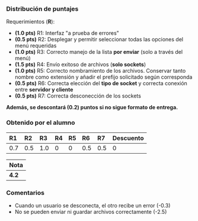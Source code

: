 ﻿### Distribución de puntajes

Requerimientos (**R**):

* **(1.0 pts)** R1: Interfaz "a prueba de errores"
* **(0.5 pts)** R2: Desplegar y permitir seleccionar todas las opciones del menú requeridas
* **(1.0 pts)** R3: Correcto manejo de la lista **por enviar** (solo a través del menú)
* **(1.5 pts)** R4: Envío exitoso de archivos (**solo sockets**)
* **(1.0 pts)** R5: Correcto nombramiento de los archivos. Conservar tanto nombre como extensión y añadir el prefijo solicitado según corresponda
* **(0.5 pts)** R6: Correcta elección del **tipo de socket** y correcta conexión entre **servidor y cliente**
* **(0.5 pts)** R7: Correcta desconección de los sockets

**Además, se descontará (0.2) puntos si no sigue formato de entrega.**

### Obtenido por el alumno
| R1 | R2 | R3 | R4 | R5 | R6 | R7 | Descuento |
|:---|:---|:---|:---|:---|:---|:---|:----------|
| 0.7 | 0.5 | 1.0 | 0 | 0 | 0.5 | 0.5 | 0 |

| Nota |
|:-----|
| **4.2** |

### Comentarios

* Cuando un usuario se desconecta, el otro recibe un error (-0.3)
* No se pueden enviar ni guardar archivos correctamente (-2.5)
